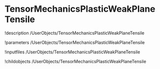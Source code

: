 <!-- MOOSE Documentation Stub: Remove this when content is added. -->

# TensorMechanicsPlasticWeakPlaneTensile
!description /UserObjects/TensorMechanicsPlasticWeakPlaneTensile

!parameters /UserObjects/TensorMechanicsPlasticWeakPlaneTensile

!inputfiles /UserObjects/TensorMechanicsPlasticWeakPlaneTensile

!childobjects /UserObjects/TensorMechanicsPlasticWeakPlaneTensile

